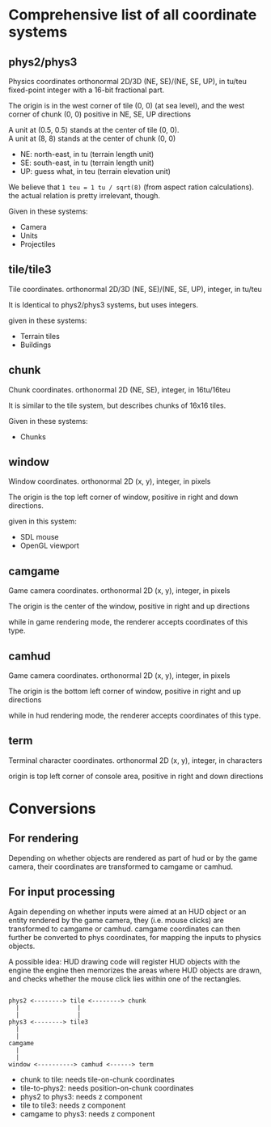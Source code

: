 Comprehensive list of all coordinate systems
============================================

phys2/phys3
-----------

Physics coordinates
orthonormal 2D/3D (NE, SE)/(NE, SE, UP), in tu/teu  
fixed-point integer with a 16-bit fractional part.

The origin is in the west corner of tile (0, 0) (at sea level),
and the west corner of chunk (0, 0)
positive in NE, SE, UP directions

A unit at (0.5, 0.5) stands at the center of tile (0, 0).  
A unit at (8, 8) stands at the center of chunk (0, 0)

 * NE: north-east, in tu (terrain length unit)
 * SE: south-east, in tu (terrain length unit)
 * UP: guess what, in teu (terrain elevation unit)

We believe that `1 teu = 1 tu / sqrt(8)` (from aspect ration calculations).
the actual relation is pretty irrelevant, though.

Given in these systems:
 * Camera
 * Units
 * Projectiles

tile/tile3
----------
Tile coordinates.
orthonormal 2D/3D (NE, SE)/(NE, SE, UP), integer, in tu/teu

It is Identical to phys2/phys3 systems, but uses integers.

given in these systems:
 * Terrain tiles
 * Buildings

chunk
-----
Chunk coordinates.
orthonormal 2D (NE, SE), integer, in 16tu/16teu

It is similar to the tile system, but describes chunks of 16x16 tiles.

Given in these systems:
 * Chunks

window
------
Window coordinates.
orthonormal 2D (x, y), integer, in pixels

The origin is the top left corner of window, positive in right and down directions.

given in this system:
 * SDL mouse
 * OpenGL viewport

camgame
-------
Game camera coordinates.
orthonormal 2D (x, y), integer, in pixels

The origin is the center of the window, positive in right and up directions

while in game rendering mode, the renderer accepts
coordinates of this type.

camhud
------
Game camera coordinates.
orthonormal 2D (x, y), integer, in pixels

The origin is the bottom left corner of window, positive in right and up directions

while in hud rendering mode, the renderer accepts
coordinates of this type.

term
----
Terminal character coordinates.
orthonormal 2D (x, y), integer, in characters

origin is top left corner of console area, positive in right and down directions


Conversions
===========

For rendering
-------------
Depending on whether objects are rendered as part of hud or by the game
camera, their coordinates are transformed to camgame or camhud.

For input processing
--------------------
Again depending on whether inputs were aimed at an HUD object or an
entity rendered by the game camera, they (i.e. mouse clicks) are
transformed to camgame or camhud.
camgame coordinates can then further be converted to phys coordinates,
for mapping the inputs to physics objects.

A possible idea: HUD drawing code will register HUD objects with the engine
the engine then memorizes the areas where HUD objects are drawn,
and checks whether the mouse click lies within one of the rectangles.

```

phys2 <--------> tile <--------> chunk
  |                |
  |                |
phys3 <--------> tile3
  |
  |
camgame
  |
  |
window <----------> camhud <------> term

```

 * chunk to tile: needs tile-on-chunk coordinates
 * tile-to-phys2: needs position-on-chunk coordinates
 * phys2 to phys3: needs z component
 * tile to tile3: needs z component
 * camgame to phys3: needs z component
